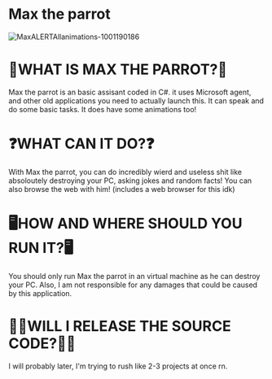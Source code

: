 # Max the parrot
![MaxALERTAllanimations-1001190186](https://github.com/user-attachments/assets/494e09d7-b0eb-4248-bbcd-06b3701a9166)
# 🦜WHAT IS MAX THE PARROT?🦜
Max the parrot is an basic assisant coded in C#. it uses Microsoft agent, and other old applications you need to actually launch this. It can speak and do some basic tasks. It does have some animations too!
# ❓WHAT CAN IT DO?❓
With Max the parrot, you can do incredibly wierd and useless shit like absoloutely destroying your PC, asking jokes and random facts! You can also browse the web with him! (includes a web browser for this idk)
# 🖥️HOW AND WHERE SHOULD YOU RUN IT?🖥️
You should only run Max the parrot in an virtual machine as he can destroy your PC. Also, I am not responsible for any damages that could be caused by this application.
# 👨‍💻WILL I RELEASE THE SOURCE CODE?👨‍💻
I will probably later, I'm trying to rush like 2-3 projects at once rn.
